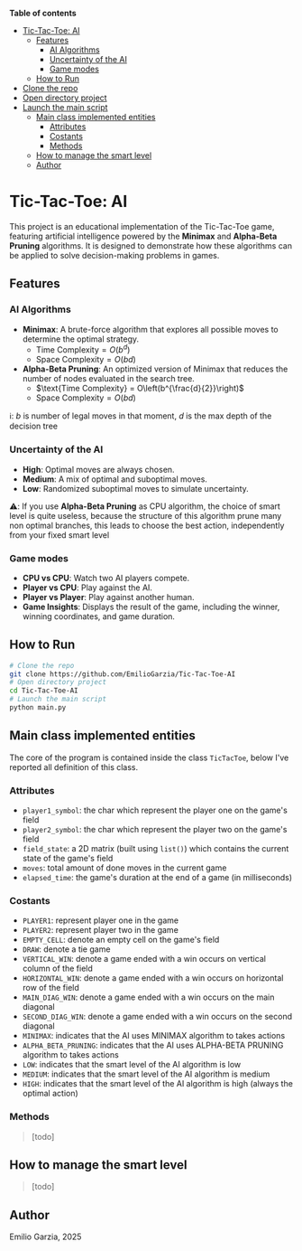 <!-- toc start: 3 [do not erase this comment] -->
**Table of contents**
- [Tic-Tac-Toe: AI](#tic-tac-toe-ai)
	- [Features](#features)
		- [AI Algorithms](#ai-algorithms)
		- [Uncertainty of the AI](#uncertainty-of-the-ai)
		- [Game modes](#game-modes)
	- [How to Run](#how-to-run)
- [Clone the repo](#clone-the-repo)
- [Open directory project](#open-directory-project)
- [Launch the main script](#launch-the-main-script)
	- [Main class implemented entities](#main-class-implemented-entities)
		- [Attributes](#attributes)
		- [Costants](#costants)
		- [Methods](#methods)
	- [How to manage the smart level](#how-to-manage-the-smart-level)
	- [Author](#author)
<!-- toc end [do not erase this comment] -->

# Tic-Tac-Toe: AI

This project is an educational implementation of the Tic-Tac-Toe game, featuring artificial intelligence powered by the **Minimax** and **Alpha-Beta Pruning** algorithms. It is designed to demonstrate how these algorithms can be applied to solve decision-making problems in games.

## Features

### AI Algorithms
- **Minimax**: A brute-force algorithm that explores all possible moves to determine the optimal strategy.
    - $\text{Time Complexity} = O\left(b^d\right)$
    - $\text{Space Complexity} = O(bd)$
- **Alpha-Beta Pruning**: An optimized version of Minimax that reduces the number of nodes evaluated in the search tree.
    - $\text{Time Complexity} = O\left(b^{\frac{d}{2}}\right)$
    - $\text{Space Complexity} = O(bd)$

ℹ: $b$ is number of legal moves in that moment, $d$ is the max depth of the decision tree

### Uncertainty of the AI
- **High**: Optimal moves are always chosen.
- **Medium**: A mix of optimal and suboptimal moves.
- **Low**: Randomized suboptimal moves to simulate uncertainty.

⚠️: If you use **Alpha-Beta Pruning** as CPU algorithm, the choice of smart level is quite useless, because the structure of this algorithm prune many non optimal branches, this leads to choose the best action, independently from your fixed smart level

### Game modes
- **CPU vs CPU**: Watch two AI players compete.
- **Player vs CPU**: Play against the AI.
- **Player vs Player**: Play against another human.
- **Game Insights**: Displays the result of the game, including the winner, winning coordinates, and game duration.

## How to Run
```bash
# Clone the repo
git clone https://github.com/EmilioGarzia/Tic-Tac-Toe-AI
# Open directory project
cd Tic-Tac-Toe-AI
# Launch the main script
python main.py
```

## Main class implemented entities
The core of the program is contained inside the class `TicTacToe`, below I've reported all definition of this class.

### Attributes
- `player1_symbol`: the char which represent the player one on the game's field 
- `player2_symbol`: the char which represent the player two on the game's field 
- `field_state`: a 2D matrix (built using `list()`) which contains the current state of the game's field
- `moves`: total amount of done moves in the current game
- `elapsed_time`: the game's duration at the end of a game (in milliseconds) 

### Costants
- `PLAYER1`: represent player one in the game
- `PLAYER2`: represent player two in the game
- `EMPTY_CELL`: denote an empty cell on the game's field
- `DRAW`: denote a tie game
- `VERTICAL_WIN`: denote a game ended with a win occurs on vertical column of the field
- `HORIZONTAL_WIN`: denote a game ended with a win occurs on horizontal row of the field
- `MAIN_DIAG_WIN`: denote a game ended with a win occurs on the main diagonal
- `SECOND_DIAG_WIN`: denote a game ended with a win occurs on the second diagonal
- `MINIMAX`: indicates that the AI uses MINIMAX algorithm to takes actions
- `ALPHA_BETA_PRUNING`: indicates that the AI uses ALPHA-BETA PRUNING algorithm to takes actions
- `LOW`: indicates that the smart level of the AI algorithm is low
- `MEDIUM`: indicates that the smart level of the AI algorithm is medium
- `HIGH`: indicates that the smart level of the AI algorithm is high (always the optimal action)

### Methods
> [todo]

## How to manage the smart level
> [todo]

## Author
Emilio Garzia, 2025
